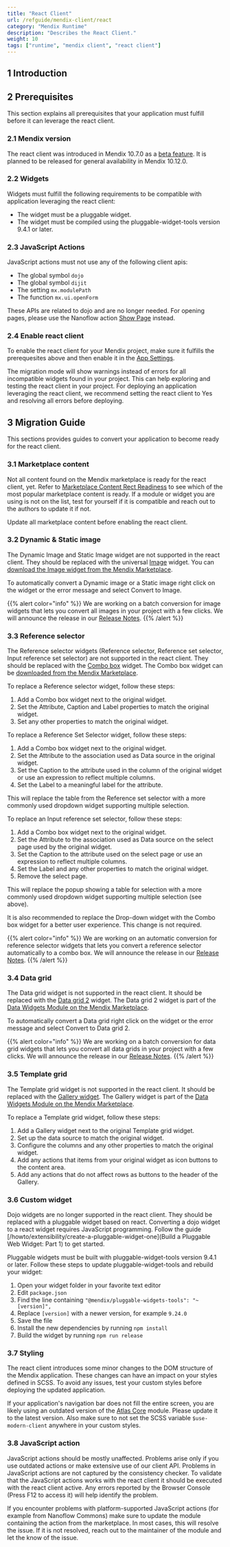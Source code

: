 ```yaml
---
title: "React Client"
url: /refguide/mendix-client/react
category: "Mendix Runtime"
description: "Describes the React Client."
weight: 10
tags: ["runtime", "mendix client", "react client"]
---
```


## 1 Introduction



## 2 Prerequisites

This section explains all prerequisites that your application must fulfill before it can leverage the react client.

### 2.1 Mendix version

The react client was introduced in Mendix 10.7.0 as a [beta feature](/releasenotes/beta-features/). It is planned to be released for general availability in Mendix 10.12.0.

### 2.2 Widgets

Widgets must fulfill the following requirements to be compatible with application leveraging the react client:

* The widget must be a pluggable widget.
* The widget must be compiled using the pluggable-widget-tools version 9.4.1 or later.

### 2.3 JavaScript Actions

JavaScript actions must not use any of the following client apis:

* The global symbol `dojo`
* The global symbol `dijit`
* The setting `mx.modulePath`
* The function `mx.ui.openForm`

These APIs are related to dojo and are no longer needed. For opening pages, please use the Nanoflow action [Show Page](/refguide/show-page) instead.

### 2.4 Enable react client

To enable the react client for your Mendix project, make sure it fulfills the prerequesites above and then enable it in the [App Settings](/refguide/app-settings/#react-client).

The migration mode will show warnings instead of errors for all incompatible widgets found in your project. This can help exploring and testing the react client in your project. For deploying an application leveraging the react client, we recommend setting the react client to Yes and resolving all errors before deploying.

## 3 Migration Guide

This sections provides guides to convert your application to become ready for the react client.

### 3.1 Marketplace content

Not all content found on the Mendix marketplace is ready for the react client, yet. Refer to [Marketplace Content Rect Readiness](/refguide/mendix-client/content-readiness) to see which of the most popular marketplace content is ready. If a module or widget you are using is not on the list, test for yourself if it is compatible and reach out to the authors to update it if not.

Update all marketplace content before enabling the react client.

### 3.2 Dynamic & Static image

The Dynamic Image and Static Image widget are not supported in the react client. They should be replaced with the universal [Image](/appstore/widgets/image) widget. You can [download the Image widget from the Mendix Marketplace](https://marketplace.mendix.com/link/component/118579).

To automatically convert a Dynamic image or a Static image right click on the widget or the error message and select Convert to Image.

{{% alert color="info" %}}
We are working on a batch conversion for image widgets that lets you convert all images in your project with a few clicks. We will announce the release in our [Release Notes](/releasenotes/studio-pro/10).
{{% /alert %}}

### 3.3 Reference selector

The Reference selector widgets (Reference selector, Reference set selector, Input reference set selector) are not supported in the react client. They should be replaced with the [Combo box](/appstore/widgets/combobox) widget. The Combo box widget can be [downloaded from the Mendix Marketplace](https://marketplace.mendix.com/link/component/219304).

To replace a Reference selector widget, follow these steps:

1. Add a Combo box widget next to the original widget.
1. Set the Attribute, Caption and Label properties to match the original widget.
1. Set any other properties to match the original widget.

To replace a Reference Set Selector widget, follow these steps:

1. Add a Combo box widget next to the original widget.
1. Set the Attribute to the association used as Data source in the original widget.
1. Set the Caption to the attribute used in the column of the original widget or use an expression to reflect multiple columns.
1. Set the Label to a meaningful label for the attribute.

This will replace the table from the Reference set selector with a more commonly used dropdown widget supporting multiple selection.

To replace an Input reference set selector, follow these steps:

1. Add a Combo box widget next to the original widget.
1. Set the Attribute to the association used as Data source on the select page used by the original widget.
1. Set the Caption to the attribute used on the select page or use an expression to reflect multiple columns.
1. Set the Label and any other properties to match the original widget.
1. Remove the select page.

This will replace the popup showing a table for selection with a more commonly used dropdown widget supporting multiple selection (see above).

It is also recommended to replace the Drop-down widget with the Combo box widget for a better user experience. This change is not required.

{{% alert color="info" %}}
We are working on an automatic conversion for reference selector widgets that lets you convert a reference selector automatically to a combo box. We will announce the release in our [Release Notes](/releasenotes/studio-pro/10).
{{% /alert %}}

### 3.4 Data grid

The Data grid widget is not supported in the react client. It should be replaced with the [Data grid 2](/appstore/modules/data-grid-2) widget. The Data grid 2 widget is part of the [Data Widgets Module on the Mendix Marketplace](https://marketplace.mendix.com/link/component/116540).

To automatically convert a Data grid right click on the widget or the error message and select Convert to Data grid 2.

{{% alert color="info" %}}
We are working on a batch conversion for data grid widgets that lets you convert all data grids in your project with a few clicks. We will announce the release in our [Release Notes](/releasenotes/studio-pro/10).
{{% /alert %}}

### 3.5 Template grid

The Template grid widget is not supported in the react client. It should be replaced with the [Gallery widget](/appstore/modules/gallery). The Gallery widget is part of the [Data Widgets Module on the Mendix Marketplace](https://marketplace.mendix.com/link/component/116540).

To replace a Template grid widget, follow these steps:

1. Add a Gallery widget next to the original Template grid widget.
1. Set up the data source to match the original widget.
1. Configure the columns and any other properties to match the original widget.
1. Add any actions that items from your original widget as icon buttons to the content area.
1. Add any actions that do not affect rows as buttons to the header of the Gallery.

### 3.6 Custom widget

Dojo widgets are no longer supported in the react client. They should be replaced with a pluggable widget based on react. Converting a dojo widget to a react widget requires JavaScript programming. Follow the guide [/howto/extensibility/create-a-pluggable-widget-one](Build a Pluggable Web Widget: Part 1) to get started.

Pluggable widgets must be built with pluggable-widget-tools version 9.4.1 or later. Follow these steps to update pluggable-widget-tools and rebuild your widget:

1. Open your widget folder in your favorite text editor
1. Edit `package.json`
1. Find the line containing `"@mendix/pluggable-widgets-tools": "~[version]",`
2. Replace `[version]` with a newer version, for example `9.24.0`
3. Save the file
4. Install the new dependencies by running `npm install`
5. Build the widget by running `npm run release`

### 3.7 Styling

The react client introduces some minor changes to the DOM structure of the Mendix application. These changes can have an impact on your styles defined in SCSS. To avoid any issues, test your custom styles before deploying the updated application.

If your application's navigation bar does not fill the entire screen, you are likely using an outdated version of the [Atlas Core](https://marketplace.mendix.com/link/component/117187) module. Please update it to the latest version. Also make sure to not set the SCSS variable `$use-modern-client` anywhere in your custom styles.

### 3.8 JavaScript action

JavaScript actions should be mostly unaffected. Problems arise only if you use outdated actions or make extensive use of our client API.
Problems in JavaScript actions are not captured by the consistency checker. To validate that the JavaScript actions works with the react client it should be executed with the react client active. Any errors reported by the Browser Console (Press F12 to access it) will help identify the problem.

If you encounter problems with platform-supported JavaScript actions (for example from Nanoflow Commons) make sure to update the module containing the action from the marketplace. In most cases, this will resolve the issue. If it is not resolved, reach out to the maintainer of the module and let the know of the issue.
